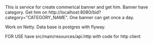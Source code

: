 
This is service for create commerical banner and get him. Banner have category. Get him on http://localhost:8080/bid?category="CATEGORY_NAME".  One banner can get once a day. 

Work on Netty. Data base is postgres with flyway.

FOR USE  have src/main/resources/api.http with code for http client






